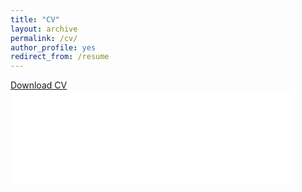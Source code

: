 ```yaml
---
title: "CV"
layout: archive
permalink: /cv/
author_profile: yes
redirect_from: /resume
---
```


<u><a href="{{ site.baseurl }}/files/Safran_cv.pdf">Download CV</a></u>
<br/>
<embed src="{{ site.baseurl }}/files/Safran_cv.pdf" width="90%" type='application/pdf'> 